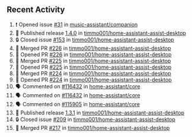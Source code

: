 ## Recent Activity

<!--START_SECTION:activity-->
1. ❗ Opened issue [#31](https://github.com/music-assistant/companion/issues/31) in [music-assistant/companion](https://github.com/music-assistant/companion)
2. 🚀 Published release [1.4.0](https://github.com/1.4.0) in [timmo001/home-assistant-assist-desktop](https://github.com/timmo001/home-assistant-assist-desktop)
3. 🔒 Closed issue [#153](https://github.com/timmo001/home-assistant-assist-desktop/issues/153) in [timmo001/home-assistant-assist-desktop](https://github.com/timmo001/home-assistant-assist-desktop)
4. 🎉 Merged PR [#226](https://github.com/timmo001/home-assistant-assist-desktop/pull/226) in [timmo001/home-assistant-assist-desktop](https://github.com/timmo001/home-assistant-assist-desktop)
5. 💪 Opened PR [#226](https://github.com/timmo001/home-assistant-assist-desktop/pull/226) in [timmo001/home-assistant-assist-desktop](https://github.com/timmo001/home-assistant-assist-desktop)
6. 🎉 Merged PR [#225](https://github.com/timmo001/home-assistant-assist-desktop/pull/225) in [timmo001/home-assistant-assist-desktop](https://github.com/timmo001/home-assistant-assist-desktop)
7. 💪 Opened PR [#225](https://github.com/timmo001/home-assistant-assist-desktop/pull/225) in [timmo001/home-assistant-assist-desktop](https://github.com/timmo001/home-assistant-assist-desktop)
8. 🎉 Merged PR [#224](https://github.com/timmo001/home-assistant-assist-desktop/pull/224) in [timmo001/home-assistant-assist-desktop](https://github.com/timmo001/home-assistant-assist-desktop)
9. 💪 Opened PR [#224](https://github.com/timmo001/home-assistant-assist-desktop/pull/224) in [timmo001/home-assistant-assist-desktop](https://github.com/timmo001/home-assistant-assist-desktop)
10. 🗣 Commented on [#116432](https://github.com/home-assistant/core/issues/116432) in [home-assistant/core](https://github.com/home-assistant/core)
11. 🗣 Commented on [#116432](https://github.com/home-assistant/core/issues/116432) in [home-assistant/core](https://github.com/home-assistant/core)
12. 🗣 Commented on [#115905](https://github.com/home-assistant/core/issues/115905) in [home-assistant/core](https://github.com/home-assistant/core)
13. 🚀 Published release [1.3.1](https://github.com/1.3.1) in [timmo001/home-assistant-assist-desktop](https://github.com/timmo001/home-assistant-assist-desktop)
14. 🔒 Closed issue [#209](https://github.com/timmo001/home-assistant-assist-desktop/issues/209) in [timmo001/home-assistant-assist-desktop](https://github.com/timmo001/home-assistant-assist-desktop)
15. 🎉 Merged PR [#217](https://github.com/timmo001/home-assistant-assist-desktop/pull/217) in [timmo001/home-assistant-assist-desktop](https://github.com/timmo001/home-assistant-assist-desktop)
<!--END_SECTION:activity-->
